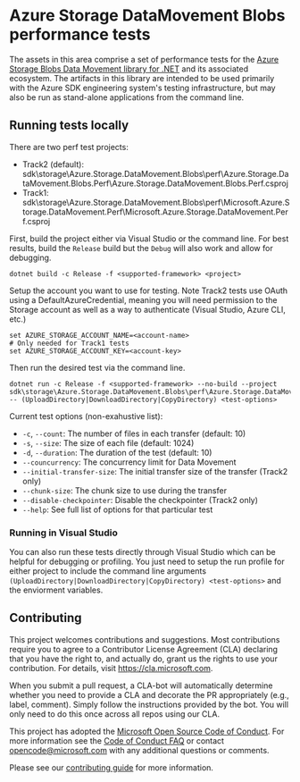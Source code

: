 # Azure Storage DataMovement Blobs performance tests

The assets in this area comprise a set of performance tests for the [Azure Storage Blobs Data Movement library for .NET](https://github.com/Azure/azure-sdk-for-net/tree/main/sdk/storage/Azure.Storage.DataMovement.Blobs) and its associated ecosystem.  The artifacts in this library are intended to be used primarily with the Azure SDK engineering system's testing infrastructure, but may also be run as stand-alone applications from the command line.

## Running tests locally
There are two perf test projects:
- Track2 (default): sdk\storage\Azure.Storage.DataMovement.Blobs\perf\Azure.Storage.DataMovement.Blobs.Perf\Azure.Storage.DataMovement.Blobs.Perf.csproj
- Track1: sdk\storage\Azure.Storage.DataMovement.Blobs\perf\Microsoft.Azure.Storage.DataMovement.Perf\Microsoft.Azure.Storage.DataMovement.Perf.csproj

First, build the project either via Visual Studio or the command line. For best results, build the `Release` build but the `Debug` will also work and allow for debugging.
```
dotnet build -c Release -f <supported-framework> <project>
```

Setup the account you want to use for testing. Note Track2 tests use OAuth using a DefaultAzureCredential, meaning you will need permission to the Storage account as well as a way to authenticate (Visual Studio, Azure CLI, etc.)
```
set AZURE_STORAGE_ACCOUNT_NAME=<account-name>
# Only needed for Track1 tests
set AZURE_STORAGE_ACCOUNT_KEY=<account-key>
```

Then run the desired test via the command line.
```
dotnet run -c Release -f <supported-framework> --no-build --project sdk\storage\Azure.Storage.DataMovement.Blobs\perf\Azure.Storage.DataMovement.Blobs.Perf\Azure.Storage.DataMovement.Blobs.Perf.csproj -- (UploadDirectory|DownloadDirectory|CopyDirectory) <test-options>
```

Current test options (non-exahustive list):
- `-c`, `--count`: The number of files in each transfer (default: 10)
- `-s`, `--size`: The size of each file (default: 1024)
- `-d`, `--duration`: The duration of the test (default: 10)
- `--councurrency`: The concurrency limit for Data Movement
- `--initial-transfer-size`: The initial transfer size of the transfer (Track2 only)
- `--chunk-size`: The chunk size to use during the transfer
- `--disable-checkpointer`: Disable the checkpointer (Track2 only)
- `--help`: See full list of options for that particular test

### Running in Visual Studio
You can also run these tests directly through Visual Studio which can be helpful for debugging or profiling. You just need to setup the run profile for either project to include the command line arguments `(UploadDirectory|DownloadDirectory|CopyDirectory) <test-options>` and the enviorment variables.

## Contributing

This project welcomes contributions and suggestions.  Most contributions require you to agree to a Contributor License Agreement (CLA) declaring that you have the right to, and actually do, grant us the rights to use your contribution. For details, visit https://cla.microsoft.com.

When you submit a pull request, a CLA-bot will automatically determine whether you need to provide a CLA and decorate the PR appropriately (e.g., label, comment). Simply follow the instructions provided by the bot. You will only need to do this once across all repos using our CLA.

This project has adopted the [Microsoft Open Source Code of Conduct](https://opensource.microsoft.com/codeofconduct/). For more information see the [Code of Conduct FAQ](https://opensource.microsoft.com/codeofconduct/faq/) or contact [opencode@microsoft.com](mailto:opencode@microsoft.com) with any additional questions or comments.

Please see our [contributing guide](https://github.com/Azure/azure-sdk-for-net/blob/main/CONTRIBUTING.md) for more information.


